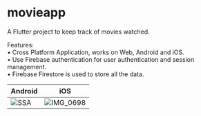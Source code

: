 # movieapp

A Flutter project to keep track of movies watched.

Features:<br/>
• Cross Platform Application, works on Web, Android and iOS.<br/>
• Use Firebase authentication for user authentication and session management.<br/>
• Firebase Firestore is used to store all the data.<br/>

| Android        | iOS           |
| ------------- |:-------------:|
| ![SSA](https://user-images.githubusercontent.com/28763093/137867216-02845cbe-ea3a-4c41-b6e7-c19a50353d42.jpg) | ![IMG_0698](https://user-images.githubusercontent.com/28763093/137865503-51aa529e-545b-4ee4-a2e1-57a57d86da48.png) |
